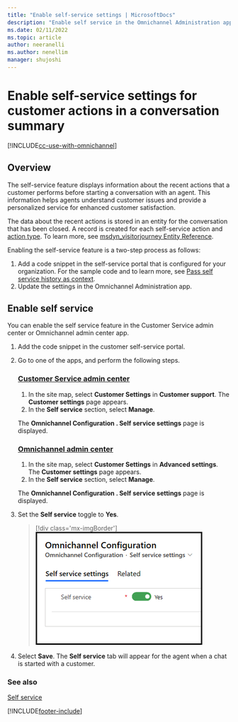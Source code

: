 ```yaml
---
title: "Enable self-service settings | MicrosoftDocs"
description: "Enable self service in the Omnichannel Administration app."
ms.date: 02/11/2022
ms.topic: article
author: neeranelli
ms.author: nenellim
manager: shujoshi
---
```


# Enable self-service settings for customer actions in a conversation summary

[!INCLUDE[cc-use-with-omnichannel](../includes/cc-use-with-omnichannel.md)]

## Overview

The self-service feature displays information about the recent actions that a customer performs before starting a conversation with an agent. This information helps agents understand customer issues and provide a personalized service for enhanced customer satisfaction.

The data about the recent actions is stored in an entity for the conversation that has been closed. A record is created for each self-service action and [action type](oc-customer-summary.md#self-service). To learn more, see [msdyn_visitorjourney Entity Reference](developer/reference/entities/msdyn_visitorjourney.md).

Enabling the self-service feature is a two-step process as follows:
1. Add a code snippet in the self-service portal that is configured for your organization. For the sample code and to learn more, see [Pass self service history as context](developer/reference/methods/setcontextprovider.md#pass-customers-self-service-as-context).
2. Update the settings in the Omnichannel Administration app.

## Enable self service

You can enable the self service feature in the Customer Service admin center or Omnichannel admin center app.

1. Add the code snippet in the customer self-service portal.

1. Go to one of the apps, and perform the following steps.
   
   ### [Customer Service admin center](#tab/customerserviceadmincenter)

     1. In the site map, select **Customer Settings** in **Customer support**. The **Customer settings** page appears.
     1. In the **Self service** section, select **Manage**.

     The **Omnichannel Configuration . Self service settings** page is displayed.      

   ### [Omnichannel admin center](#tab/omnichanneladmincenter)
    
     1. In the site map, select **Customer Settings** in **Advanced settings**. The **Customer settings** page appears.
     2. In the **Self service** section, select **Manage**.

      The **Omnichannel Configuration . Self service settings** page is displayed.

3. Set the **Self service** toggle to **Yes**.

   > [!div class='mx-imgBorder']
   > ![Enable self service.](media/enable-self-service.png "Enable self service")
 
6. Select **Save**. The **Self service** tab will appear for the agent when a chat is started with a customer.

### See also

[Self service](oc-customer-summary.md#self-service)


[!INCLUDE[footer-include](../includes/footer-banner.md)]

